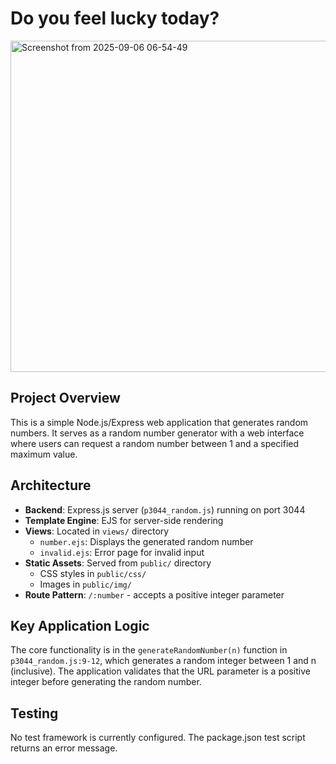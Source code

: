 # Do you feel lucky today?
<img width="1109" height="530" alt="Screenshot from 2025-09-06 06-54-49" src="https://github.com/user-attachments/assets/2e357415-19e3-4926-b4d5-135c112ebcf6" /> <br>

## Project Overview

This is a simple Node.js/Express web application that generates random numbers. It serves as a random number generator with a web interface where users can request a random number between 1 and a specified maximum value.

## Architecture

- **Backend**: Express.js server (`p3044_random.js`) running on port 3044
- **Template Engine**: EJS for server-side rendering 
- **Views**: Located in `views/` directory
  - `number.ejs`: Displays the generated random number
  - `invalid.ejs`: Error page for invalid input
- **Static Assets**: Served from `public/` directory
  - CSS styles in `public/css/`
  - Images in `public/img/`
- **Route Pattern**: `/:number` - accepts a positive integer parameter

## Key Application Logic

The core functionality is in the `generateRandomNumber(n)` function in `p3044_random.js:9-12`, which generates a random integer between 1 and n (inclusive). The application validates that the URL parameter is a positive integer before generating the random number.

## Testing

No test framework is currently configured. The package.json test script returns an error message.
